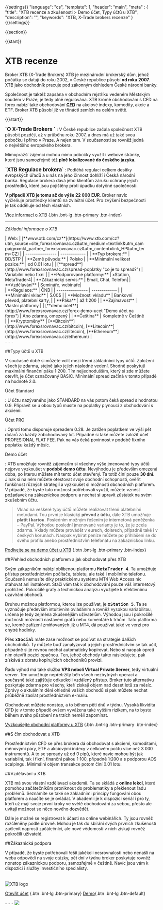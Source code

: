{{settings}}
  "language": "cs",
  "template": 1,
  "header": "main",
  "meta" : {
    "title": "XTB recenze a zkušenosti > Demo účet, Typy účtů u XTB",
    "description": "",
    "keywords": "XTB, X-Trade brokers recenze"
  }
{{/settings}}
<div itemprop="review" itemscope itemtype="http://schema.org/Review">

<span itemprop="reviewRating" itemscope itemtype="http://schema.org/Rating">
  <meta itemprop="worstRating" content="1"/>
  <meta itemprop="ratingValue" content="91"/>
  <meta itemprop="bestRating" content="100"/>
</span>
<meta itemprop="itemreviewed" content="XTB">
<meta itemprop="author" content="ForexSrovnávač.cz">

<div class="row">
<div class="col-md-9" role="main" markdown="1">

{{section}}

{{start}} 
# XTB recenze

Broker XTB (X-Trade Brokers) XTB je mezinárodní brokerský dům, jehož počátky se datují do roku 2002, v České republice působí **od roku 2007**. XTB jako obchodník pracuje pod zákonným dohledem České národní banky.

Společnost je taktéž zapsána v obchodním rejstříku vedeném Městským soudem v Praze, je tedy plně regulována. XTB kromě obchodování s CFD na forex nabízí také obchodování [**CFD**](http://www.forexsrovnavac.cz/cfd-obchodovani "Co je CFD obchodování?") na akciové indexy, komodity, akcie a ETF. Broker XTB působí již ve třinácti zemích na celém světě. 


{{/start}} 
<div class="row" style="width:92%">
<div class="col-md-6" markdown="1">
<b><big>`O X-Trade Brokers `</big></b>
:    
V České republice začala společnost XTB působit později, až v průběhu roku 2007, a dnes má už také svou pobočku i přímo v Praze. A nejen tam. V současnosti se rovněž jedná o největšího evropského brokera. 

Mimopražší zájemci mohou mimo pobočky využít i webové stránky, které jsou samozřejmě též **plně lokalizované do českého jazyka**.

</div>
<div class="col-md-6" markdown="1">
<b><big>`XTB Regulace brokera`</big></b>
:    
Podléhá regulaci celkem desítky evropských úřadů a u nás na jeho činnost dohlíží i Česká národní banka. Regulace brokera dává jeho klientům záruku ochrany jejich prostředků, které jsou pojištěny proti úpadku dotyčné společnosti. 

**V případě XTB je tomu až do výše 22 000 EUR**. Broker navíc vyčleňuje prostředky klientů na zvláštní účet. Pro zvýšení bezpečnosti je tak odděluje od těch vlastních.


</div>
</div>


[Více informací o XTB](https://www.xtb.com/cz?utm_source=site_forexsrovnavac.cz&utm_medium=display&utm_campaign=mkt_partner_forexsrovnavac.cz&utm_content=button_vice_informaci&utm_term=CZ "Registrace") {.btn .bnt-lg .btn-primary .btn-index}

- - -
*Základní informace o XTB*
<div class="row" style="width:92%">
  <div class="col-md-6" markdown="1">
| Web:     |   [**www.xtb.com/cz**](https://www.xtb.com/cz?utm_source=site_forexsrovnavac.cz&utm_medium=textlink&utm_campaign=mkt_partner_forexsrovnavac.cz&utm_content=link_HP&utm_term=CZ) |
| ---------------- | ------------- |
| **Typ brokera:**   | DD/STP |
| **Země původu:**   | Polsko |
| **Minimální velikost pozice:** | od 0.01 lotu |
| [**spread**](http://www.forexsrovnavac.cz/spread-poplatky "co je to spread?") | Variabilní nebo fixní |
| **Podporované platformy:**  | xStation, MetaTrader4|
| **Zákaznický servis:**  | Email, Chat, Telefon|
| **Vzdělávání**  | Semináře, webináře|


  </div>
  <div class="col-md-6" markdown="1">
| **Regulace:**  | ČNB |
| ---------------- | ------------- |
| **Minimální vklad**  | 5.00$ |
| **Možnosti vkladu**  | Bankovní převod, platební karty, |
| **Páka**  |  až 1:200 |
| **Zajímavost**  | Vlastní platformy |
| [**demo účet**](http://www.forexsrovnavac.cz/forex-demo-ucet "Demo účet na forex")  | Ano zdarma, omezený |
| **Čeština**  | Kompletně v Češtině |
| **Kryptoměny**  | [**Bitcoin**](http://www.forexsrovnavac.cz/bitcoin), [**Litecoin**](http://www.forexsrovnavac.cz/litecoin), [**Ethereum**](http://www.forexsrovnavac.cz/ethereum) |
  
</div>
</div>
- - -
 

##Typy účtů u XTB


V současné době si můžete volit mezi třemi základními typy účtů. Založení všech je zdarma, stejně jako jejich následné vedení. Shodně poskytují maximální finanční páku 1:200. Tím nejjednodušším, který si zde můžete otevřít, je účet označovaný BASIC. Minimální spread začíná v tomto případě na hodnotě 2.0.

Účet Standard

:    U účtu nazývaného jako STANDARD na vás potom čeká spread s hodnotou 0.9. Připravit se u obou typů musíte na poplatky plynoucí z obchodování s akciemi.

Účet PRO 

:    Oproti tomu disponuje spreadem 0.28. Je zatížen poplatkem ve výši pět dolarů za každý zobchodovaný lot. Případně si také můžete založit účet PROFESIONAL FLAT FEE. Pak na vás čeká povinnost v podobě fixního poplatku každý měsíc.

Demo účet

:    XTB umožňuje rovněž zájemcům si všechny výše jmenované typy účtů nejprve vyzkoušet v **podobě demo účtu**. Nevýhodou je především omezená doba, po kterou můžete mít tento účet otevřený. Ta totiž činí pouze **30 dní**. Jinak si na něm můžete otestovat svoje obchodní schopnosti, ověřit funkčnost různých strategií a vyzkoušet si možnosti obchodních platforem. V případě, že byste tuto možnost potřebovali využít, můžete vznést požadavek na zákaznickou podporu a nechat si upravit zůstatek na svém zkušebním účtu.

>Vklad na veškeré typy účtů můžete realizovat třemi platebními metodami. Tou první je klasický **převod z účtu**, dále XTB umožňuje **platit i kartou**. Posledním možným řešením je internetová peněženka – PayPal. Výhodou poslední jmenované varianty je to, že je zcela zdarma. Vklady můžete provádět v eurech, dolarech, případně také i v českých korunách. Naopak vybírat peníze můžete po přihlášení se do svého profilu anebo prostřednictvím telefonátu na zákaznickou linku.

[Podívejte se na demo účet u XTB](https://www.xtb.com/cz/demo-ucet?utm_source=site_forexsrovnavac.cz&utm_medium=display&utm_campaign=mkt_partner_forexsrovnavac.cz&utm_content=button_podivejte_se_na_demo&utm_term=CZ "Registrace") {.btn .bnt-lg .btn-primary .btn-index}


##Přehled obchodních platforem a jak obchodovat přes XTB

Svým zákazníkům nabízí oblíbenou platformu <b><big>`MetaTrader 4`</big></b>. Ta umožňuje přístup prostřednictvím počítače, tabletu, ale také i mobilního telefonu. Současně nemusíte díky praktickému systému MT4 Web Access nic stahovat ani instalovat. Stačí vám tak k obchodování pouze váš internetový prohlížeč. Pokročilé grafy a technickou analýzu využijete k efektivnímu uzavírání obchodů.

Druhou možnou platformou, kterou lze používat, je <b><big>`xStation 5`</big></b>. Ta se vyznačuje především intuitivním ovládáním a rovněž vysokou variabilitou, určena je tedy zejména zkušenějším uživatelům. Výhodou jsou i pokročilé možnosti možnosti nastavení grafů nebo komentáře k trhům. Tato platforma se, kromě zařízení zmiňovaných již u MT4, dá používat také ve verzi pro chytré hodinky.

Přes <b><big>`xSocial`</big></b> máte zase možnost se podívat na strategie dalších obchodníků. Ty můžete buď zanalyzovat a jejich prostřednictvím se tak učit, případně si je rovnou nechat automaticky kopírovat. Nebo si naopak oproti nim otevřít pozici opačnou. Ten, jehož obchody takto následujete, pak získává z obratu kopírujících obchodníků provizi.

Řadu výhod má také služba **VPS neboli Virtual Private Server**, tedy virtuální server. Ten umožňuje nepřetržitý běh všech nezbytných operací a současně také zajišťuje odkudkoli vzdálený přístup. Broker tuto alternativu poskytuje zdarma pro všechy, kteří získají objem nad deset lotů za měsíc. Zprávy o aktuálním dění ohledně vašich obchodů si pak můžete nechat průběžně zasílat prostřednictvím e-mailu.

Obchodovat můžete nonstop, a to během pěti dnů v týdnu. Vysoká likvidita CFD je v tomto případě ovšem vyvážena také vyšším rizikem, na to byste během svého působení na trzích neměli zapomínat.

[Vyzkoušejte obchodní platformy u XTB](https://cz.xtb.com/xstation?utm_source=site_forexsrovnavac.cz&utm_medium=display&utm_campaign=mkt_partner_forexsrovnavac.cz&utm_content=button_obchodni_platformy&utm_term=CZ "Registrace") {.btn .bnt-lg .btn-primary .btn-index}

##S čím obchodovat u XTB

Prostřednictvím CFD se přes brokera dá obchodovat s akciemi, komoditami, měnovými páry, ETF a akciovými indexy v celkovém počtu více než 3 000 instrumentů. A to se spready už od 0 pipů, které navíc mohou být jak variabilní, tak i fixní, finanční pákou 1:100, případně 1:200 a s podporou AOS scalpingu. Minimální objem transakce potom činí 0.01 lotu.

##Vzdělávání u XTB


XTB má svou vlastní vzdělávací akademii. Ta se skládá z **online lekcí**, které pomohou začátečníkům proniknout do problematiky a překlenout řadu problémů. Seznámíte se také se základními principy fungování obou platforem a naučíte se je ovládat. V akademii je k dispozici seriál i pro ty, kteří už mají svoje první kroky ve světě obchodování za sebou, přesto ale uvítají možnost se něco nového dozvědět.

Dále je možné se registrovat k účasti na online webinářích. Ty jsou rovněž rozčleněny podle úrovně. Mohou je tak do sbírání svých prvních zkušeností začlenit naprostí začátečníci, ale nové vědomosti v nich získají rovněž pokročilí uživatelé.


##Zákaznická podpora

 
V případě, že byste potřebovali řešit jakékoli nesrovnalosti nebo nenašli na webu odpovědi na svoje otázky, pět dní v týdnu broker poskytuje rovněž nonstop zákaznickou podporu, samozřejmě v češtině. Navíc jsou vám k dispozici i služby investičního specialisty. 







</div>
<div class="col-md-3" markdown="1">
<div class="well" markdown="1" style="margin-top: 2.5em">
  

![XTB logo](http://blog.forexsrovnavac.cz/wp-content/uploads/2017/01/xtb_logo_ochranna_zona.png) 

[Otevřít účet](https://www.xtb.com/cz/realny-ucet?utm_source=site_forexsrovnavac.cz&utm_medium=display&utm_campaign=mkt_partner_forexsrovnavac.cz&utm_content=button_otevrit_ucet&utm_term=CZ
) {.btn .bnt-lg .btn-primary} [Demo](http://blog.forexsrovnavac.cz/dxtb){.btn .bnt-lg .btn-default}
</div>
- - -
<a href="https://www.xtb.com/cz/nabidka/proc-xtb?utm_source=site_forexsrovnavac.cz&utm_medium=display&utm_campaign=mkt_partner_forexsrovnavac.cz&utm_content=button_proc_xtb&utm_term=CZ" alt="Demo účet" target="_blank">
 <img src="http://blog.forexsrovnavac.cz/wp-content/uploads/2017/01/XTB-recenze-1.png" width="" height=""/>


<div class="container-fluid" markdown="1">



</a>

</div>



<div class="container-fluid" markdown="1">



</div>
</div>
</div>
</div>

</div><!-- /itemreview -->


